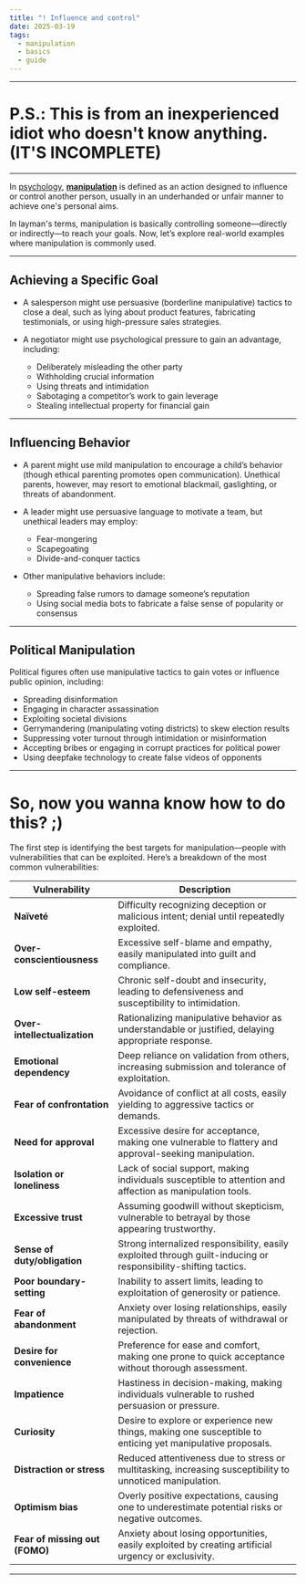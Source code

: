 ```yaml
---
title: "! Influence and control"
date: 2025-03-19
tags:
  - manipulation
  - basics
  - guide
---
```


---

# P.S.: This is from an inexperienced idiot who doesn't know anything. (IT'S INCOMPLETE)

---

In [psychology](https://en.wikipedia.org/wiki/Psychology), [**manipulation**](https://dictionary.cambridge.org/us/dictionary/english/manipulation) is defined as an action designed to influence or control another person, usually in an underhanded or unfair manner to achieve one's personal aims.

In layman's terms, manipulation is basically controlling someone—directly or indirectly—to reach your goals. Now, let’s explore real-world examples where manipulation is commonly used.

---

## Achieving a Specific Goal

- A salesperson might use persuasive (borderline manipulative) tactics to close a deal, such as lying about product features, fabricating testimonials, or using high-pressure sales strategies.
    
- A negotiator might use psychological pressure to gain an advantage, including:
    
    - Deliberately misleading the other party
    - Withholding crucial information
    - Using threats and intimidation
    - Sabotaging a competitor’s work to gain leverage
    - Stealing intellectual property for financial gain

---

## Influencing Behavior

- A parent might use mild manipulation to encourage a child’s behavior (though ethical parenting promotes open communication). Unethical parents, however, may resort to emotional blackmail, gaslighting, or threats of abandonment.
    
- A leader might use persuasive language to motivate a team, but unethical leaders may employ:
    
    - Fear-mongering
    - Scapegoating
    - Divide-and-conquer tactics
- Other manipulative behaviors include:
    
    - Spreading false rumors to damage someone’s reputation
    - Using social media bots to fabricate a false sense of popularity or consensus

---

## Political Manipulation

Political figures often use manipulative tactics to gain votes or influence public opinion, including:

- Spreading disinformation
- Engaging in character assassination
- Exploiting societal divisions
- Gerrymandering (manipulating voting districts) to skew election results
- Suppressing voter turnout through intimidation or misinformation
- Accepting bribes or engaging in corrupt practices for political power
- Using deepfake technology to create false videos of opponents

---

# So, now you wanna know **how** to do this? ;)

The first step is identifying the best targets for manipulation—people with vulnerabilities that can be exploited. Here’s a breakdown of the most common vulnerabilities:

|**Vulnerability**|**Description**|
|---|---|
|**Naïveté**|Difficulty recognizing deception or malicious intent; denial until repeatedly exploited.|
|**Over-conscientiousness**|Excessive self-blame and empathy, easily manipulated into guilt and compliance.|
|**Low self-esteem**|Chronic self-doubt and insecurity, leading to defensiveness and susceptibility to intimidation.|
|**Over-intellectualization**|Rationalizing manipulative behavior as understandable or justified, delaying appropriate response.|
|**Emotional dependency**|Deep reliance on validation from others, increasing submission and tolerance of exploitation.|
|**Fear of confrontation**|Avoidance of conflict at all costs, easily yielding to aggressive tactics or demands.|
|**Need for approval**|Excessive desire for acceptance, making one vulnerable to flattery and approval-seeking manipulation.|
|**Isolation or loneliness**|Lack of social support, making individuals susceptible to attention and affection as manipulation tools.|
|**Excessive trust**|Assuming goodwill without skepticism, vulnerable to betrayal by those appearing trustworthy.|
|**Sense of duty/obligation**|Strong internalized responsibility, easily exploited through guilt-inducing or responsibility-shifting tactics.|
|**Poor boundary-setting**|Inability to assert limits, leading to exploitation of generosity or patience.|
|**Fear of abandonment**|Anxiety over losing relationships, easily manipulated by threats of withdrawal or rejection.|
|**Desire for convenience**|Preference for ease and comfort, making one prone to quick acceptance without thorough assessment.|
|**Impatience**|Hastiness in decision-making, making individuals vulnerable to rushed persuasion or pressure.|
|**Curiosity**|Desire to explore or experience new things, making one susceptible to enticing yet manipulative proposals.|
|**Distraction or stress**|Reduced attentiveness due to stress or multitasking, increasing susceptibility to unnoticed manipulation.|
|**Optimism bias**|Overly positive expectations, causing one to underestimate potential risks or negative outcomes.|
|**Fear of missing out (FOMO)**|Anxiety about losing opportunities, easily exploited by creating artificial urgency or exclusivity.|

---

